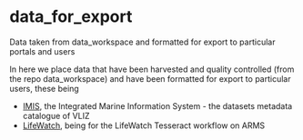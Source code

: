 # data_for_export
Data taken from data_workspace and formatted for export to particular portals and users

In here we place data that have been harvested and quality controlled (from the repo data_workspace) and have been formatted for export to particular users, these being 

* [IMIS](https://github.com/arms-mbon/data_for_export/tree/main/IMIShttps://github.com/arms-mbon/data_for_export/tree/main/IMIS), the Integrated Marine Information System - the datasets metadata catalogue of VLIZ
* [LifeWatch](https://github.com/arms-mbon/data_for_export/tree/main/LifeWatch), being for the LifeWatch Tesseract workflow on ARMS 
